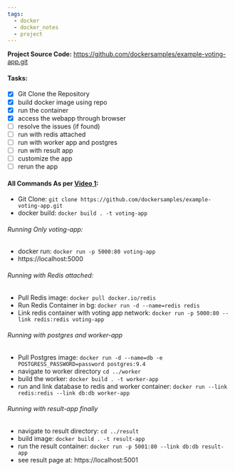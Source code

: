 ```yaml
---
tags:
  - docker
  - docker_notes
  - project
---
```


**Project Source Code:** https://github.com/dockersamples/example-voting-app.git

#### Tasks:
- [x] Git Clone the Repository
- [x] build docker image using repo
- [x] run the container
- [x] access the webapp through browser
- [ ] resolve the issues (if found)
- [ ] run with redis attached
- [ ] run with worker app and postgres
- [ ] run with result app
- [ ] customize the app
- [ ] rerun the app

#### All Commands As per [Video 1](https://kodekloud.com/topic/demo-example-voting-application-with-docker-compose/): 
- Git Clone: `git clone https://github.com/dockersamples/example-voting-app.git`  
- docker build: `docker build . -t voting-app`
###### Running Only voting-app:
- docker run: `docker run -p 5000:80 voting-app`
- https://localhost:5000 
###### Running with Redis attached:
- Pull Redis image: `docker pull docker.io/redis`
- Run Redis Container in bg: `docker run -d --name=redis redis`
- Link redis container with voting app network: `docker run -p 5000:80 --link redis:redis voting-app`
###### Running with postgres and worker-app
- Pull Postgres image: `docker run -d --name=db -e POSTGRESS_PASSWORD=password postgres:9.4`
- navigate to worker directory `cd ../worker `
- build the worker: `docker build . -t worker-app`
- run and link database to redis and worker container: `docker run --link redis:redis --link db:db worker-app`
###### Running with result-app finally
- navigate to result directory: `cd ../result`
- build image: `docker build . -t result-app`
- run the result container: `docker run -p 5001:80 --link db:db result-app`
- see result page at: https://localhost:5001


